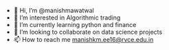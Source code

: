 - 👋 Hi, I’m @manishmawatwal
- 👀 I’m interested in Algorithmic trading
- 🌱 I’m currently learning python and finance
- 💞️ I’m looking to collaborate on data science projects
- 📫 How to reach me manishkm.ee16@rvce.edu.in

<!---
manishmawatwal/manishmawatwal is a ✨ special ✨ repository because its `README.md` (this file) appears on your GitHub profile.
You can click the Preview link to take a look at your changes.
--->
